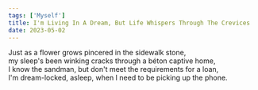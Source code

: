 ```yaml
---
tags: ['Myself']
title: I'm Living In A Dream, But Life Whispers Through The Crevices
date: 2023-05-02
---
```


Just as a flower grows pincered in the sidewalk stone,  
my sleep's been winking cracks through a béton captive home,  
I know the sandman, but don't meet the requirements for a loan,  
I'm dream-locked, asleep, when I need to be picking up the phone.
